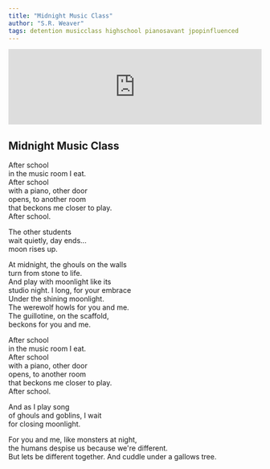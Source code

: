```yaml
---
title: "Midnight Music Class"
author: "S.R. Weaver"
tags: detention musicclass highschool pianosavant jpopinfluenced
---
```

<iframe scrolling="no" id="hearthis_at_track_10166505" width="100%" height="150" src="https://app.hearthis.at/embed/10166505/transparent_black/?hcolor=&color=&style=2&block_size=2&block_space=1&background=1&waveform=0&cover=0&autoplay=0&css=" frameborder="0" allowtransparency allow="autoplay"><p>Listen to <a href="https://hearthis.at/sarah-rebecca-weaver/midnightmusicclass/" target="_blank">Midnight Music Class</a> <span>by</span><a href="https://hearthis.at/sarah-rebecca-weaver/" target="_blank" >Sarah Rebecca Weaver</a> <span>on</span> <a href="https://hearthis.at/" target="_blank">hearthis.at</a></p></iframe>

## Midnight Music Class

After school<br />
in the music room I eat.<br />
After school<br />
with a piano, other door<br />
opens, to another room<br />
that beckons me closer to play.<br />
After school.

The other students<br />
wait quietly, day ends...<br />
moon rises up.

At midnight, the ghouls on the walls<br />
turn from stone to life.<br />
And play with moonlight like its<br />
studio night. I long, for your embrace<br />
Under the shining moonlight.<br />
The werewolf howls for you and me.<br />
The guillotine, on the scaffold,<br />
beckons for you and me.

After school<br />
in the music room I eat.<br />
After school<br />
with a piano, other door<br />
opens, to another room<br />
that beckons me closer to play.<br />
After school.

And as I play song<br />
of ghouls and goblins, I wait<br />
for closing moonlight.

For you and me, like monsters at night,<br />
the humans despise us because we're different.<br />
But lets be different together.
And cuddle under a gallows tree.
